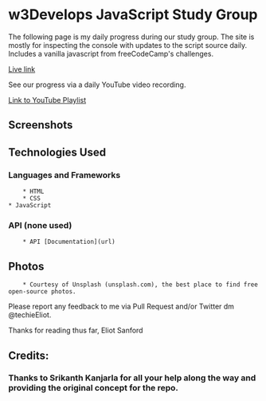 # w3Develops JavaScript Study Group
The following page is my daily progress during our study group. The site is mostly for inspecting the console with updates to the script source daily. Includes a vanilla javascript from freeCodeCamp's challenges.

[Live link](https://techieeliot.github.io/new-JS-study-group/)

See our progress via a daily YouTube video recording.

[Link to YouTube Playlist](https://www.youtube.com/watch?v=nRmj5ThboOg&list=PLTwiqKOPckq8Aj7OfQJjJMYU-dnObljEP)

## Screenshots



## Technologies Used

### Languages and Frameworks
		* HTML
		* CSS
    * JavaScript

   
### API (none used)
		* API [Documentation](url)

## Photos
		* Courtesy of Unsplash (unsplash.com), the best place to find free open-source photos.

Please report any feedback to me via Pull Request and/or Twitter dm @techieEliot.

Thanks for reading thus far,
Eliot Sanford


## Credits:

### Thanks to Srikanth Kanjarla for all your help along the way and providing the original concept for the repo.
